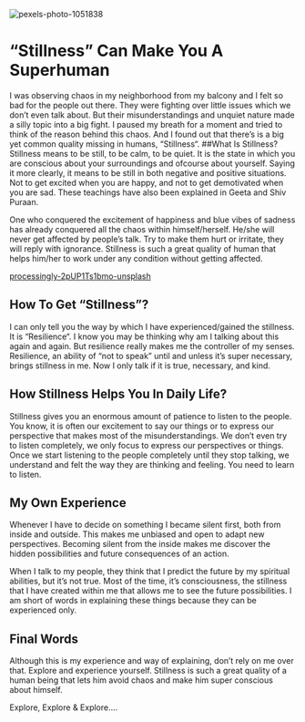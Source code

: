 ![pexels-photo-1051838](https://user-images.githubusercontent.com/51175582/144762812-522b8155-8e87-4610-8aef-587e87e6ba4e.jpeg)

# “Stillness” Can Make You A Superhuman

I was observing chaos in my neighborhood from my balcony and I felt so bad for the people out there. They were fighting over little issues which we don’t even talk about. But their misunderstandings and unquiet nature made a silly topic into a big fight. I paused my breath for a moment and tried to think of the reason behind this chaos. And I found out that there’s is a big yet common quality missing in humans, “Stillness“.
##What Is Stillness?
Stillness means to be still, to be calm, to be quiet. It is the state in which you are conscious about your surroundings and ofcourse about yourself. Saying it more clearly, it means to be still in both negative and positive situations. Not to get excited when you are happy, and not to get demotivated when you are sad. These teachings have also been explained in Geeta and Shiv Puraan.

One who conquered the excitement of happiness and blue vibes of sadness has already conquered all the chaos within himself/herself. He/she will never get affected by people’s talk. Try to make them hurt or irritate, they will reply with ignorance. Stillness is such a great quality of human that helps him/her to work under any condition without getting affected.

[processingly-2pUP1Ts1bmo-unsplash](https://user-images.githubusercontent.com/51175582/144762642-5a4797d6-0173-4c55-945d-ff09ce94f4f4.jpg)


## How To Get “Stillness”?
I can only tell you the way by which I have experienced/gained the stillness. It is “Resilience“. I know you may be thinking why am I talking about this again and again. But resilience really makes me the controller of my senses. Resilience, an ability of “not to speak” until and unless it’s super necessary, brings stillness in me. Now I only talk if it is true, necessary, and kind.

## How Stillness Helps You In Daily Life?
Stillness gives you an enormous amount of patience to listen to the people. You know, it is often our excitement to say our things or to express our perspective that makes most of the misunderstandings. We don’t even try to listen completely, we only focus to express our perspectives or things. Once we start listening to the people completely until they stop talking, we understand and felt the way they are thinking and feeling. You need to learn to listen.

## My Own Experience
Whenever I have to decide on something I became silent first, both from inside and outside. This makes me unbiased and open to adapt new perspectives. Becoming silent from the inside makes me discover the hidden possibilities and future consequences of an action.

When I talk to my people, they think that I predict the future by my spiritual abilities, but it’s not true. Most of the time, it’s consciousness, the stillness that I have created within me that allows me to see the future possibilities. I am short of words in explaining these things because they can be experienced only.

## Final Words
Although this is my experience and way of explaining, don’t rely on me over that. Explore and experience yourself. Stillness is such a great quality of a human being that lets him avoid chaos and make him super conscious about himself.

Explore, Explore & Explore….
